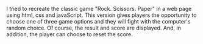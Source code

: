 I tried to recreate the classic game "Rock. Scissors. Paper" in a web page using html, css and javaScript. 
This version gives players the opportunity to choose one of three game options and they will fight with the computer's random choice. 
Of course, the result and score are displayed. And, in addition, the player can choose to reset the score.

